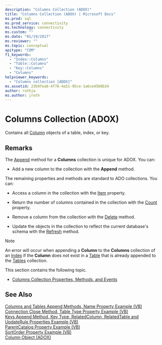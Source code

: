 ```yaml
---
description: "Columns Collection (ADOX)"
title: "Columns Collection (ADOX) | Microsoft Docs"
ms.prod: sql
ms.prod_service: connectivity
ms.technology: connectivity
ms.custom: ""
ms.date: "01/19/2017"
ms.reviewer: ""
ms.topic: conceptual
apitype: "COM"
f1_keywords: 
  - "Index::Columns"
  - "Table::Columns"
  - "Key::Columns"
  - "Columns"
helpviewer_keywords: 
  - "Columns collection [ADOX]"
ms.assetid: 23b9fea8-4f76-4a51-95ce-1a6ce4560b34
author: rothja
ms.author: jroth
---
```

# Columns Collection (ADOX)
Contains all [Column](./column-object-adox.md) objects of a table, index, or key.  
  
## Remarks  
 The [Append](./append-method-adox-columns.md) method for a **Columns** collection is unique for ADOX. You can:  
  
-   Add a new column to the collection with the **Append** method.  
  
 The remaining properties and methods are standard to ADO collections. You can:  
  
-   Access a column in the collection with the [Item](../ado-api/item-property-ado.md) property.  
  
-   Return the number of columns contained in the collection with the [Count](../ado-api/count-property-ado.md) property.  
  
-   Remove a column from the collection with the [Delete](./delete-method-adox-collections.md) method.  
  
-   Update the objects in the collection to reflect the current database's schema with the [Refresh](../ado-api/refresh-method-ado.md) method.  
  
> [!NOTE]
>  An error will occur when appending a **Column** to the **Columns** collection of an [Index](./index-object-adox.md) if the **Column** does not exist in a [Table](./table-object-adox.md) that is already appended to the [Tables](./tables-collection-adox.md) collection.  
  
 This section contains the following topic.  
  
-   [Columns Collection Properties, Methods, and Events](./columns-collection-properties-methods-and-events.md)  
  
## See Also  
 [Columns and Tables Append Methods, Name Property Example (VB)](./columns-and-tables-append-methods-name-property-example-vb.md)   
 [Connection Close Method, Table Type Property Example (VB)](./connection-close-method-table-type-property-example-vb.md)   
 [Keys Append Method, Key Type, RelatedColumn, RelatedTable and UpdateRule Properties Example (VB)](./keys-append-method-key-type-relatedcolumn-relatedtable-example-vb.md)   
 [ParentCatalog Property Example (VB)](./parentcatalog-property-example-vb.md)   
 [SortOrder Property Example (VB)](./sortorder-property-example-vb.md)   
 [Column Object (ADOX)](./column-object-adox.md)